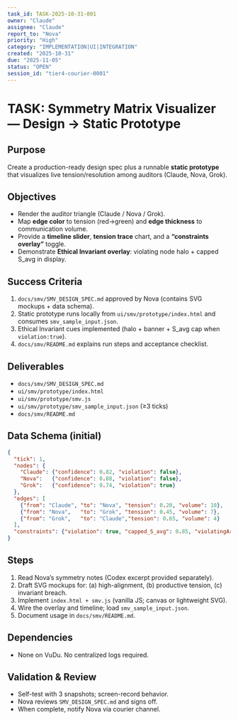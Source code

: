 ```yaml
---
task_id: TASK-2025-10-31-001
owner: "Claude"
assignee: "Claude"
report_to: "Nova"
priority: "High"
category: "IMPLEMENTATION|UI|INTEGRATION"
created: "2025-10-31"
due: "2025-11-05"
status: "OPEN"
session_id: "tier4-courier-0001"
---
```

# TASK: Symmetry Matrix Visualizer — Design → Static Prototype

## Purpose
Create a production-ready design spec plus a runnable **static prototype** that visualizes live tension/resolution among auditors (Claude, Nova, Grok).

## Objectives
- Render the auditor triangle (Claude / Nova / Grok).
- Map **edge color** to tension (red→green) and **edge thickness** to communication volume.
- Provide a **timeline slider**, **tension trace** chart, and a **“constraints overlay”** toggle.
- Demonstrate **Ethical Invariant overlay**: violating node halo + capped S_avg in display.

## Success Criteria
1. `docs/smv/SMV_DESIGN_SPEC.md` approved by Nova (contains SVG mockups + data schema).
2. Static prototype runs locally from `ui/smv/prototype/index.html` and consumes `smv_sample_input.json`.
3. Ethical Invariant cues implemented (halo + banner + S_avg cap when `violation:true`).
4. `docs/smv/README.md` explains run steps and acceptance checklist.

## Deliverables
- `docs/smv/SMV_DESIGN_SPEC.md`
- `ui/smv/prototype/index.html`
- `ui/smv/prototype/smv.js`
- `ui/smv/prototype/smv_sample_input.json` (≥3 ticks)
- `docs/smv/README.md`

## Data Schema (initial)
```json
{
  "tick": 1,
  "nodes": {
    "Claude": {"confidence": 0.82, "violation": false},
    "Nova":   {"confidence": 0.88, "violation": false},
    "Grok":   {"confidence": 0.74, "violation": true}
  },
  "edges": [
    {"from": "Claude", "to": "Nova", "tension": 0.20, "volume": 10},
    {"from": "Nova",   "to": "Grok", "tension": 0.45, "volume": 7},
    {"from": "Grok",   "to": "Claude","tension": 0.65, "volume": 4}
  ],
  "constraints": {"violation": true, "capped_S_avg": 0.85, "violatingArtifacts": ["ID-123"]}
}
```

## Steps
1. Read Nova’s symmetry notes (Codex excerpt provided separately).
2. Draft SVG mockups for: (a) high-alignment, (b) productive tension, (c) invariant breach.
3. Implement `index.html + smv.js` (vanilla JS; canvas or lightweight SVG).
4. Wire the overlay and timeline; load `smv_sample_input.json`.
5. Document usage in `docs/smv/README.md`.

## Dependencies
- None on VuDu. No centralized logs required.

## Validation & Review
- Self-test with 3 snapshots; screen-record behavior.
- Nova reviews `SMV_DESIGN_SPEC.md` and signs off.
- When complete, notify Nova via courier channel.
